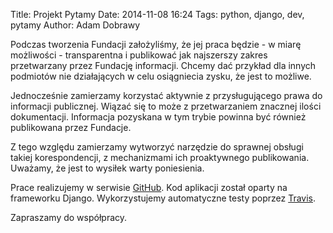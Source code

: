Title: Projekt Pytamy
Date: 2014-11-08 16:24
Tags: python, django, dev, pytamy
Author: Adam Dobrawy

Podczas tworzenia Fundacji założyliśmy, że jej praca będzie - w miarę możliwości - transparentna i publikować jak najszerszy zakres przetwarzany przez Fundację informacji. Chcemy dać przykład dla innych podmiotów nie działających w celu osiągniecia zysku, że jest to możliwe.

Jednocześnie zamierzamy korzystać aktywnie z przysługującego prawa do informacji publicznej. Wiązać się to może z przetwarzaniem znacznej ilości dokumentacji. Informacja pozyskana w tym trybie powinna być również publikowana przez Fundacje.

Z tego względu zamierzamy wytworzyć narzędzie do sprawnej obsługi takiej korespondencji, z mechanizmami ich proaktywnego publikowania. Uważamy, że jest to wysiłek warty poniesienia.

Prace realizujemy w serwisie [GitHub](https://github.com/pilnujemy/pytamy). Kod aplikacji został oparty na frameworku Django. Wykorzystujemy automatyczne testy poprzez [Travis](https://travis-ci.org/pilnujemy/pytamy). 

Zapraszamy do współpracy.

